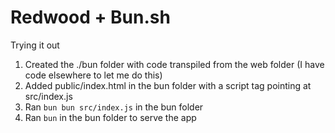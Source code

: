 # Redwood + Bun.sh

Trying it out
1. Created the ./bun folder with code transpiled from the web folder (I have code elsewhere to let me do this)
2. Added public/index.html in the bun folder with a script tag pointing at src/index.js
3. Ran `bun bun src/index.js` in the bun folder
4. Ran `bun` in the bun folder to serve the app
